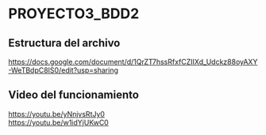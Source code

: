 # PROYECTO3_BDD2

## Estructura del archivo
https://docs.google.com/document/d/1QrZT7hssRfxfCZIIXd_Udckz88oyAXY-WeTBdpC8IS0/edit?usp=sharing 

## Video del funcionamiento
https://youtu.be/yNnjvsRtJy0 </br>
https://youtu.be/w1idYjUKwC0
